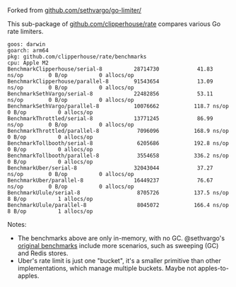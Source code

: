 Forked from [github.com/sethvargo/go-limiter/](https://github.com/sethvargo/go-limiter/tree/main/benchmarks)

This sub-package of [github.com/clipperhouse/rate](https://github.com/clipperhouse/rate) compares
various Go rate limiters.

```
goos: darwin
goarch: arm64
pkg: github.com/clipperhouse/rate/benchmarks
cpu: Apple M2
BenchmarkClipperhouse/serial-8         	28714730	        41.83 ns/op	       0 B/op	       0 allocs/op
BenchmarkClipperhouse/parallel-8       	91543654	        13.09 ns/op	       0 B/op	       0 allocs/op
BenchmarkSethVargo/serial-8            	22482856	        53.11 ns/op	       0 B/op	       0 allocs/op
BenchmarkSethVargo/parallel-8          	10076662	       118.7 ns/op	       0 B/op	       0 allocs/op
BenchmarkThrottled/serial-8            	13771245	        86.99 ns/op	       0 B/op	       0 allocs/op
BenchmarkThrottled/parallel-8          	 7096096	       168.9 ns/op	       0 B/op	       0 allocs/op
BenchmarkTollbooth/serial-8            	 6205686	       192.8 ns/op	       0 B/op	       0 allocs/op
BenchmarkTollbooth/parallel-8          	 3554658	       336.2 ns/op	       0 B/op	       0 allocs/op
BenchmarkUber/serial-8                 	32043044	        37.27 ns/op	       0 B/op	       0 allocs/op
BenchmarkUber/parallel-8               	16449237	        76.67 ns/op	       0 B/op	       0 allocs/op
BenchmarkUlule/serial-8                	 8705726	       137.5 ns/op	       8 B/op	       1 allocs/op
BenchmarkUlule/parallel-8              	 8045072	       166.4 ns/op	       8 B/op	       1 allocs/op
```

Notes:

- The benchmarks above are only in-memory, with no GC. @sethvargo's [original benchmarks](https://github.com/sethvargo/go-limiter/tree/main/benchmarks) include more scenarios, such as sweeping (GC) and Redis stores.
- Uber's rate limit is just one "bucket", it's a smaller primitive than other implementations,
which manage multiple buckets. Maybe not apples-to-apples.
